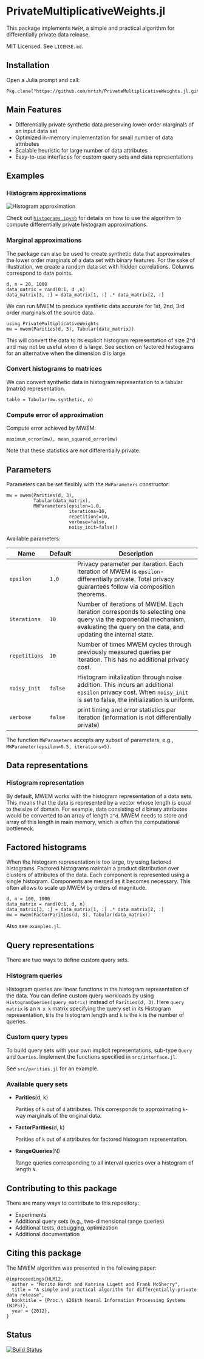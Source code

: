 # PrivateMultiplicativeWeights.jl

This package implements `MWEM`, a simple and practical algorithm for differentially private data release.

MIT Licensed. See `LICENSE.md`.

## Installation

Open a Julia prompt and call: 
```
Pkg.clone("https://github.com/mrtzh/PrivateMultiplicativeWeights.jl.git")
```

## Main Features

* Differentially private synthetic data preserving lower order marginals of an input data set
* Optimized in-memory implementation for small number of data attributes
* Scalable heuristic for large number of data attributes
* Easy-to-use interfaces for custom query sets and data representations

## Examples

### Histogram approximations

![Histogram approximation](https://github.com/mrtzh/PrivateMultiplicativeWeights.jl/blob/master/examples/histograms.png?raw=true)

Check out [`histograms.ipynb`](/examples/histograms.ipynb) for details on how to
use the algorithm to compute differentially private histogram approximations. 

### Marginal approximations

The package can also be used to create synthetic data that approximates the
lower order marginals of a data set with binary features.  For the sake of
illustration, we create a random data set with hidden correlations. Columns
correspond to data points.  

```
d, n = 20, 1000
data_matrix = rand(0:1, d ,n)
data_matrix[3, :] = data_matrix[1, :] .* data_matrix[2, :]
```

We can run MWEM to produce synthetic data accurate for 1st, 2nd, 3rd order marginals of the source data.
```
using PrivateMultiplicativeWeights
mw = mwem(Parities(d, 3), Tabular(data_matrix))
```
This will convert the data to its explicit histogram representation of size 2^d
and may not be useful when d is large. See section on factored histograms
for an alternative when the dimension d is large.

### Convert histograms to matrices

We can convert synthetic data in histogram representation to a tabular 
(matrix) representation.
```
table = Tabular(mw.synthetic, n)
```

### Compute error of approximation
Compute error achieved by MWEM:
```
maximum_error(mw), mean_squared_error(mw)
```
Note that these statistics are *not* differentially private.

## Parameters

Parameters can be set flexibly with the `MWParameters` constructor:
```
mw = mwem(Parities(d, 3),
          Tabular(data_matrix),
          MWParameters(epsilon=1.0,
                       iterations=10,
                       repetitions=10,
                       verbose=false,
                       noisy_init=false))
```
Available parameters:

| Name | Default | Description |
| ---- | ------- | ----------- |
| `epsilon` | `1.0` | Privacy parameter per iteration. Each iteration of MWEM is `epsilon`-differentially private. Total privacy guarantees follow via composition theorems. |
| `iterations` | `10` | Number of iterations of MWEM. Each iteration corresponds to selecting one query via the exponential mechanism, evaluating the query on the data, and updating the internal state. |
| `repetitions`| `10` | Number of times MWEM cycles through previously measured queries per iteration. This has no additional privacy cost. |
| `noisy_init` | `false` | Histogram initalization through noise addition.  This incurs an additional `epsilon` privacy cost.  When `noisy_init` is set to false, the initialization is uniform.  |
| `verbose` | `false` | print timing and error statistics per iteration (information is not differentially private)

The function `MWParameters` accepts any subset of parameters, e.g.,
`MWParameter(epsilon=0.5, iterations=5)`.

## Data representations

### Histogram representation

By default, MWEM works with the histogram representation of a data sets. This
means that the data is represented by a vector whose length is equal to the size
of domain. For example, data consisting of `d` binary attributes would be
converted to an array of length `2^d`. MWEM needs to store and array of this
length in main memory, which is often the computational bottleneck.

## Factored histograms

When the histogram representation is too large, try using factored histograms.
Factored histograms maintain a product distribution over clusters of attributes
of the data. Each component is represented using a single histogram. Components
are merged as it becomes necessary. This often allows to scale up MWEM by orders
of magnitude.  
```
d, n = 100, 1000
data_matrix = rand(0:1, d, n)
data_matrix[3, :] = data_matrix[1, :] .* data_matrix[2, :]
mw = mwem(FactorParities(d, 3), Tabular(data_matrix))
```

Also see `examples.jl`.

## Query representations

There are two ways to define custom query sets.

### Histogram queries

Histogram queries are linear functions in the histogram representation of the
data.  You can define custom query workloads by using
`HistogramQueries(query_matrix)` instead of `Parities(d, 3)`. Here `query
matrix` is an `N x k` matrix specifying the query set in its Histogram
representation, `N` is the histogram length and `k` is the `k` is the number of
queries.

### Custom query types

To build query sets with your own implicit representations, sub-type
`Query` and `Queries`. Implement the functions specified in `src/interface.jl`.

See `src/parities.jl` for an example.

### Available query sets

- **Parities**(d, k)

  Parities of `k` out of `d` attributes. This corresponds to approximating
  `k`-way marginals of the original data.

- **FactorParities**(d, k)

  Parities of `k` out of `d` attributes for factored histogram representation.

- **RangeQueries**(N)

  Range queries corresponding to all interval queries over a histogram of length `N`.

## Contributing to this package

There are many ways to contribute to this repository:

* Experiments
* Additional query sets (e.g., two-dimensional range queries)
* Additional tests, debugging, optimization
* Additional documentation

## Citing this package

The MWEM algorithm was presented in the following paper:
```
@inproceedings{HLM12,
  author = "Moritz Hardt and Katrina Ligett and Frank McSherry",
  title = "A simple and practical algorithm for differentially-private data release",
  booktitle = {Proc.\ $26$th Neural Information Processing Systems (NIPS)},
  year = {2012},
}
```

## Status

[![Build
Status](https://travis-ci.org/mrtzh/PrivateMultiplicativeWeights.jl.svg?branch=master)](https://travis-ci.org/mrtzh/PrivateMultiplicativeWeights.jl)
